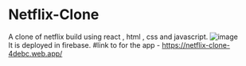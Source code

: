 # Netflix-Clone
A clone of netflix build using react , html , css and javascript.
![image](https://user-images.githubusercontent.com/96056167/184530833-72c917e4-5cfc-46ca-9258-c2c84d534bc5.png)
<br>
It is deployed in firebase.
#link to for the app - https://netflix-clone-4debc.web.app/
